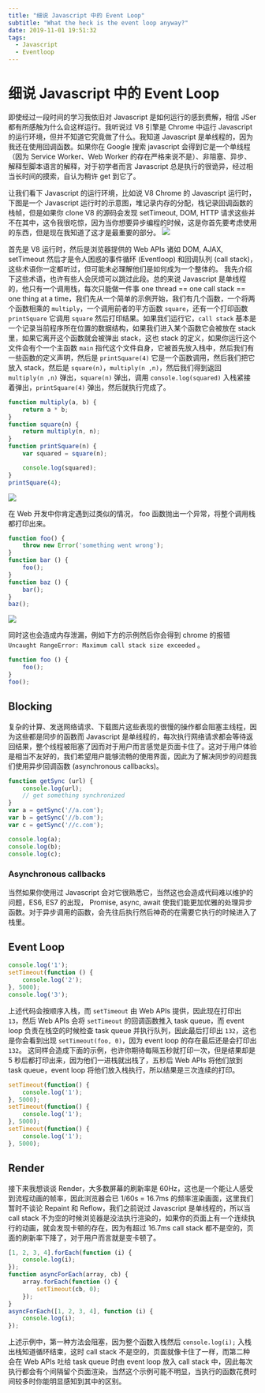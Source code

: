 ```yaml
---
title: "细说 Javascript 中的 Event Loop"
subtitle: "What the heck is the event loop anyway?"
date: 2019-11-01 19:51:32
tags:
  - Javascript
  - Eventloop
---
```


# 细说 Javascript 中的 Event Loop

即使经过一段时间的学习我依旧对 Javascript 是如何运行的感到费解，相信 JSer 都有所感触为什么会这样运行。我听说过 V8 引擎是 Chrome 中运行 Javascript 的运行环境，但并不知道它究竟做了什么。我知道 Javascript 是单线程的，因为我还在使用回调函数。如果你在 Google 搜索 javascript 会得到它是一个单线程（因为 Service Worker、Web Worker 的存在严格来说不是）、非阻塞、异步、解释型脚本语言的解释，对于初学者而言 Javascript 总是执行的很诡异，经过相当长时间的摸索，自认为稍许 get 到它了。

让我们看下 Javascript 的运行环境，比如说 V8 Chrome 的 Javascript 运行时，下图是一个 Javascript 运行时的示意图，堆记录内存的分配，栈记录回调函数的栈帧，但是如果你 clone V8 的源码会发现 setTimeout, DOM, HTTP 请求这些并不在其中，这令我很吃惊，因为当你想要异步编程的时候，这是你首先要考虑使用的东西，但是现在我知道了这才是最重要的部分。
![](/images/2019-11-05-What-the-heck-is-the-event-loop-anyway/javascript-runtime.png)

首先是 V8 运行时，然后是浏览器提供的 Web APIs 诸如 DOM, AJAX, setTimeout 然后才是令人困惑的事件循环 (Eventloop) 和回调队列 (call stack)，这些术语你一定都听过，但可能未必理解他们是如何成为一个整体的。
我先介绍下这些术语，也许有些人会厌烦可以跳过此段。总的来说 Javascript 是单线程的，他只有一个调用栈，每次只能做一件事 one thread == one call stack == one thing at a time，我们先从一个简单的示例开始，我们有几个函数，一个将两个函数相乘的 `multiply`，一个调用前者的平方函数 `square`，还有一个打印函数 `printSquare` 它调用 `square` 然后打印结果。如果我们运行它，`call stack` 基本是一个记录当前程序所在位置的数据结构，如果我们进入某个函数它会被放在 stack 里，如果它离开这个函数就会被弹出 stack，这也 stack 的定义，如果你运行这个文件会有个一个主函数 `main` 指代这个文件自身，它被首先放入栈中，然后我们有一些函数的定义声明，然后是 `printSquare(4)` 它是一个函数调用，然后我们把它放入 stack，然后是 `square(n)`，`multiply(n ,n)`，然后我们得到返回 `multiply(n ,n)` 弹出，`square(n)` 弹出，调用 `console.log(squared)` 入栈紧接着弹出，`printSquare(4)` 弹出，然后就执行完成了。

```javascript
function multiply(a, b) {
    return a * b;
}
function square(n) {
    return multiply(n, n);
}
function printSquare(n) {
    var squared = square(n);

    console.log(squared);
}
printSquare(4);
```
![](/images/2019-11-05-What-the-heck-is-the-event-loop-anyway/call-stack.png)

在 Web 开发中你肯定遇到过类似的情况， foo 函数抛出一个异常，将整个调用栈都打印出来。
```javascript
function foo() {
    throw new Error('something went wrong');
}
function bar () {
    foo();
}
function baz () {
    bar();
}
baz();
```
![](/images/2019-11-05-What-the-heck-is-the-event-loop-anyway/chrome-error.png)

同时这也会造成内存泄漏，例如下方的示例然后你会得到 chrome 的报错 `Uncaught RangeError: Maximum call stack size exceeded` 。
```javascript
function foo () {
    foo();
}
foo();
```

## Blocking

复杂的计算、发送网络请求、下载图片这些表现的很慢的操作都会阻塞主线程，因为这些都是同步的函数而 Javascript 是单线程的，每次执行网络请求都会等待返回结果，整个线程被阻塞了因而对于用户而言感觉是页面卡住了。这对于用户体验是相当不友好的，我们希望用户能够流畅的使用界面，因此为了解决同步的问题我们使用异步回调函数 (asynchronous callbacks)。
```javascript
function getSync (url) {
    console.log(url);
    // get something synchronized
}
var a = getSync('//a.com');
var b = getSync('//b.com');
var c = getSync('//c.com');

console.log(a);
console.log(b);
console.log(c);
```

### Asynchronous callbacks

当然如果你使用过 Javascript 会对它很熟悉它，当然这也会造成代码难以维护的问题，ES6, ES7 的出现， Promise, async, await 使我们能更加优雅的处理异步函数。对于异步调用的函数，会先往后执行然后神奇的在需要它执行的时候进入了栈里。

## Event Loop

```javascript
console.log('1');
setTimeout(function () {
    console.log('2');
}, 5000);
console.log('3');
```

上述代码会按顺序入栈，而 `setTimeout` 由 Web APIs 提供，因此现在打印出 `13`，然后 Web APIs 会将 `setTimeout` 的回调函数推入 task queue，而 event loop 负责在栈空的时候检查 task queue 并执行队列，因此最后打印出 `132`，这也是你会看到出现 `setTimeout(foo, 0)`，因为 event loop 的存在最后还是会打印出 `132`。
这同样会造成下面的示例，也许你期待每隔五秒就打印一次，但是结果却是 5 秒后都打印出来，因为他们一进栈就出栈了，五秒后 Web APIs 将他们放到 task queue，event loop 将他们放入栈执行，所以结果是三次连续的打印。

```javascript
setTimeout(function() {
    console.log('1');
}, 5000);
setTimeout(function() {
    console.log('1');
}, 5000);
setTimeout(function() {
    console.log('1');
}, 5000);
```

## Render

接下来我想谈谈 Render，大多数屏幕的刷新率是 60Hz，这也是一个能让人感受到流程动画的帧率，因此浏览器会已 1/60s = 16.7ms 的频率渲染画面，这里我们暂时不谈论 Repaint 和 Reflow，我们之前说过 Javascript 是单线程的，所以当 call stack 不为空的时候浏览器是没法执行渲染的，如果你的页面上有一个连续执行的动画，就会发现卡顿的存在，因为有超过 16.7ms call stack 都不是空的，页面的刷新率下降了，对于用户而言就是变卡顿了。

```javascript
[1, 2, 3, 4].forEach(function (i) {
    console.log(i);
});
function asyncForEach(array, cb) {
    array.forEach(function () {
        setTimeout(cb, 0);
    });
}
asyncForEach([1, 2, 3, 4], function (i) {
    console.log(i);
});
```

上述示例中，第一种方法会阻塞，因为整个函数入栈然后 `console.log(i);` 入栈出栈知道循环结束，这时 call stack 不是空的，页面就像卡住了一样，而第二种会在 Web APIs 吐给 task queue 时由 event loop 放入 call stack 中，因此每次执行都会有个间隔留个页面渲染，当然这个示例可能不明显，当执行的函数花费时间较多时你能明显感知到其中的区别。
